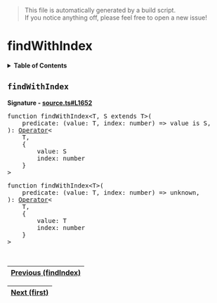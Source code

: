 > This file is automatically generated by a build script.<br>If you notice anything off, please feel free to open a new issue!

# findWithIndex

<details><summary><b>Table of Contents</b></summary>

1. [<code>findWithIndex</code>](#findWithIndex)</details>

## <a name="findWithIndex"></a><code>findWithIndex</code>

<b>Signature - [source.ts#L1652](..\/..\/packages\/core\/src\/source.ts#L1652)</b>

<pre>function findWithIndex&lt;T, S extends T&gt;(<br>    predicate: (value: T, index: number) =&gt; value is S,<br>): <a href="000-Operator.md#Operator">Operator</a>&lt;<br>    T,<br>    {<br>        value: S<br>        index: number<br>    }<br>&gt;</pre>

<pre>function findWithIndex&lt;T&gt;(<br>    predicate: (value: T, index: number) =&gt; unknown,<br>): <a href="000-Operator.md#Operator">Operator</a>&lt;<br>    T,<br>    {<br>        value: T<br>        index: number<br>    }<br>&gt;</pre><br>

| [Previous \(findIndex\)](029-findIndex.md#readme) |
| --- |

<div align="right">

| [Next \(first\)](031-first.md#readme) |
| --- |
</div>
